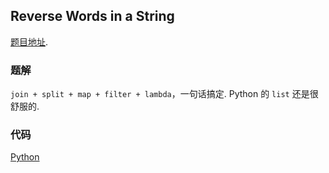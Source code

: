 ## Reverse Words in a String

[题目地址](https://oj.leetcode.com/problems/reverse-words-in-a-string/).

### 题解

`join + split + map + filter + lambda`，一句话搞定. Python 的 `list` 还是很舒服的.

### 代码

[Python](./sol.py)
